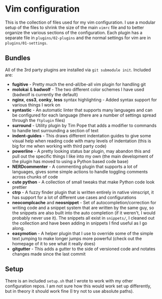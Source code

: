 # Vim configuration

This is the collection of files used for my vim configuration.  I use a modular
setup of the files to shrink the size of the main `vimrc` file and to better 
organize the various sections of the configuration.  Each plugin has a separate
file in `plugins/02-plugins` and the normal settings for vim are in 
`plugins/01-settings`.

## Bundles

All of the 3rd party plugins are installed via `git submodule init`.  Included are:

- **fugitive** - Pretty much the end-all/be-all vim plugin for handling git
- **molokai** & **badwolf** - The two different color schemes I have used (badwolf 
  is currently the default)
- **nginx**, **css3**, **conky**, **less** syntax highlighting - Added syntax 
  support for various things I work on
- **syntastic** - An automatic linter that supports many languages and can be 
  configured for each language (there are a number of settings spread through the
  `ftplugin` files)
- **surround** - Utility plugin by Tim Pope that adds a modifier to commands to 
  handle text surrounding a section of text
- **indent-guides** - This draws different indentation guides to give some visual 
  help when reading code with many levels of indentation (this is big for me when 
  working with third party code)
- **powerline** - A pretty looking status bar plugin, may abandon this and pull out
  the specific things I like into my own (the main development of the plugin has 
  moved to using a Python based code base)
- **NERDcommenter** - A commenting plugin that supports a lot of languages, gives 
  some simple actions to handle toggling comments across chunks of code
- **cute python** - A collection of small tweaks that make Python code look prettier
- **ctrp** - A fuzzy finder plugin that is written entirely in native vimscript, it
  has support for a lot of different use cases and configurations
- **neocomplcache** and **neosnippet** - Set of autocompletion/correction for 
  writing code and a snippet system that are written by the same guy, so the 
  snippets are also built into the auto completion (if it weren't, I would probably 
  never use it).  The snippets all exist in `snippets/`, I cleaned out the 
  collection and have been adding in snippets I find useful as I go along.
- **easymotion** - A helper plugin that I use to override some of the simple text
  jumping to make longer jumps more powerful (check out the homepage of it to see 
  what it really does)
- **gitgutter** - This adds a gutter to the side of versioned code and notates 
  changes made since the last commit

## Setup

There is an included `setup.sh` that I wrote to work with my other configuration
repos.  I am not sure how this would work set up differently, but in theory it
should work fine (I try not to use absolute paths).
